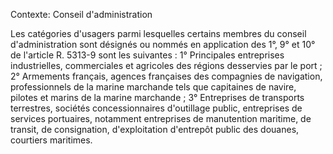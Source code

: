 Contexte: Conseil d'administration

Les catégories d'usagers parmi lesquelles certains membres du conseil d'administration sont désignés ou nommés en application des 1°, 9° et 10° de l'article R. 5313-9 sont les suivantes : 1° Principales entreprises industrielles, commerciales et agricoles des régions desservies par le port ; 2° Armements français, agences françaises des compagnies de navigation, professionnels de la marine marchande tels que capitaines de navire, pilotes et marins de la marine marchande ; 3° Entreprises de transports terrestres, sociétés concessionnaires d'outillage public, entreprises de services portuaires, notamment entreprises de manutention maritime, de transit, de consignation, d'exploitation d'entrepôt public des douanes, courtiers maritimes.